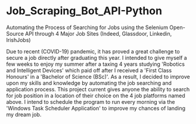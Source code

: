 # Job_Scraping_Bot_API-Python
Automating the Process of Searching for Jobs using the Selenium Open-Source API through 4 Major Job Sites (Indeed, Glassdoor, Linkedin, IrishJobs)

Due to recent (COVID-19) pandemic, it has proved a great challenge to secure a job directly after graduating this year. I intended to give myself a few weeks to enjoy my summer after a taxing 4 years studying 'Robotics and Intelligent Devices' which paid off after I received a 'First Class Honours' in a 'Bachelor of Science (BSc)'. As a result, I decided to improve upon my skills and knowledge by automating the job searching and application process. This project current gives anyone the ability to search for job position in a location of their choice on the 4 job platforms named above. I intend to schedule the program to run every morning via the 'Windows Task Scheduler Application' to improve my chances of landing my dream job.
